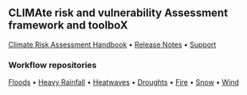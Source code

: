 ## CLIMAte risk and vulnerability Assessment framework and toolboX

[Climate Risk Assessment Handbook](https://handbook.climaax.eu/intro.html) • [Release Notes](https://github.com/CLIMAAX/crabook/releases) • [Support](https://handbook.climaax.eu/resources/support.html)

### Workflow repositories

[Floods](https://github.com/CLIMAAX/FLOODS) •
[Heavy Rainfall](https://github.com/CLIMAAX/HEAVY_RAINFALL) •
[Heatwaves](https://github.com/CLIMAAX/HEATWAVES) •
[Droughts](https://github.com/CLIMAAX/DROUGHTS) •
[Fire](https://github.com/CLIMAAX/FIRE) •
[Snow](https://github.com/CLIMAAX/SNOW) •
[Wind](https://github.com/CLIMAAX/STORMS)
